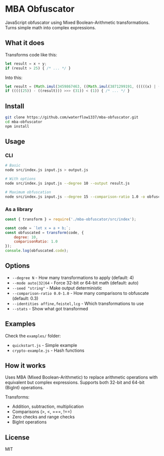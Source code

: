 # MBA Obfuscator

JavaScript obfuscator using Mixed Boolean-Arithmetic transformations. Turns simple math into complex expressions.

## What it does

Transforms code like this:
```javascript
let result = x + y;
if (result > 25) { /* ... */ }
```

Into this:
```javascript
let result = (Math.imul(3459867463, ((Math.imul(3871299191, (((((x) | (y)) + ((x) & (y))) >>> 0)))) + (870483952) >>> 0))) + (2636807280) >>> 0;
if (((((25)) - ((result))) >>> (31)) < (1)) { /* ... */ }
```

## Install

```bash
git clone https://github.com/waterflow1337/mba-obfuscator.git
cd mba-obfuscator
npm install
```

## Usage

### CLI
```bash
# Basic
node src/index.js input.js > output.js

# With options
node src/index.js input.js --degree 10 --output result.js

# Maximum obfuscation
node src/index.js input.js --degree 15 --comparison-ratio 1.0 -o obfuscated.js
```

### As a library
```javascript
const { transform } = require('./mba-obfuscator/src/index');

const code = `let x = a + b;`;
const obfuscated = transform(code, { 
    degree: 10,
    comparisonRatio: 1.0 
});
console.log(obfuscated.code);
```

## Options

- `--degree N` - How many transformations to apply (default: 4)
- `--mode auto|32|64` - Force 32-bit or 64-bit math (default: auto)
- `--seed "string"` - Make output deterministic
- `--comparison-ratio 0.0-1.0` - How many comparisons to obfuscate (default: 0.3)
- `--identities affine,feistel,lcg` - Which transformations to use
- `--stats` - Show what got transformed

## Examples

Check the `examples/` folder:
- `quickstart.js` - Simple example
- `crypto-example.js` - Hash functions

## How it works

Uses MBA (Mixed Boolean-Arithmetic) to replace arithmetic operations with equivalent but complex expressions. Supports both 32-bit and 64-bit (BigInt) operations.

Transforms:
- Addition, subtraction, multiplication
- Comparisons (>, <, ===, !==)
- Zero checks and range checks
- BigInt operations

## License

MIT